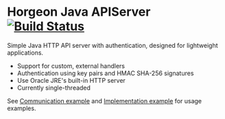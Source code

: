 # Horgeon Java APIServer [![Build Status](https://travis-ci.org/horgeon/Java-APIServer.svg?branch=master)](https://travis-ci.org/horgeon/Java-APIServer)

Simple Java HTTP API server with authentication, designed for lightweight applications.

 - Support for custom, external handlers
 - Authentication using key pairs and HMAC SHA-256 signatures
 - Use Oracle JRE's built-in HTTP server
 - Currently single-threaded

See [Communication example](https://github.com/horgeon/Java-APIServer/wiki/Communication-example) and [Implementation example](https://github.com/horgeon/Java-APIServer/wiki/Implementation-example) for usage examples.